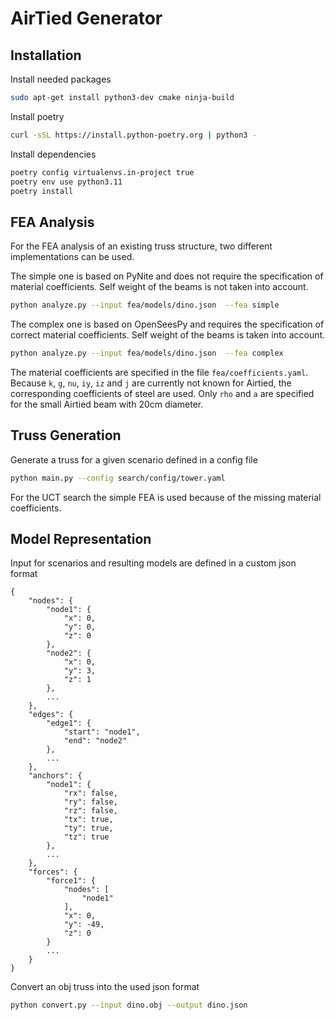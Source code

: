# AirTied Generator

## Installation

Install needed packages

```sh
sudo apt-get install python3-dev cmake ninja-build
```

Install poetry

```sh
curl -sSL https://install.python-poetry.org | python3 -
```

Install dependencies

```sh
poetry config virtualenvs.in-project true
poetry env use python3.11
poetry install
```

## FEA Analysis

For the FEA analysis of an existing truss structure, two different implementations can be used.

The simple one is based on PyNite and does not require the specification of material coefficients.
Self weight of the beams is not taken into account.

```sh
python analyze.py --input fea/models/dino.json  --fea simple
```

The complex one is based on OpenSeesPy and requires the specification of correct material coefficients.
Self weight of the beams is taken into account.

```sh
python analyze.py --input fea/models/dino.json  --fea complex
```

The material coefficients are specified in the file `fea/coefficients.yaml`. Because `k`, `g`, `nu`, `iy`, `iz` and `j` are currently not known for Airtied, the corresponding coefficients of steel are used. Only `rho` and `a` are specified for the small Airtied beam with 20cm diameter.

## Truss Generation

Generate a truss for a given scenario defined in a config file

```sh
python main.py --config search/config/tower.yaml
```

For the UCT search the simple FEA is used because of the missing material coefficients.

## Model Representation

Input for scenarios and resulting models are defined in a custom json format

```
{
    "nodes": {
        "node1": {
            "x": 0,
            "y": 0,
            "z": 0
        },
        "node2": {
            "x": 0,
            "y": 3,
            "z": 1
        },
        ...
    },
    "edges": {
        "edge1": {
            "start": "node1",
            "end": "node2"
        },
        ...
    },
    "anchors": {
        "node1": {
            "rx": false,
            "ry": false,
            "rz": false,
            "tx": true,
            "ty": true,
            "tz": true
        },
        ...
    },
    "forces": {
        "force1": {
            "nodes": [
                "node1"
            ],
            "x": 0,
            "y": -49,
            "z": 0
        }
        ...
    }
}
```

Convert an obj truss into the used json format

```sh
python convert.py --input dino.obj --output dino.json
```

